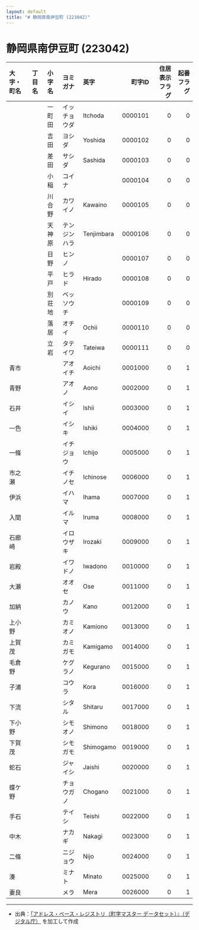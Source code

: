 ```yaml
---
layout: default
title: "# 静岡県南伊豆町 (223042)"
---
```


# 静岡県南伊豆町 (223042)

| 大字・町名 | 丁目名 | 小字名 | ヨミガナ | 英字 | 町字ID | 住居表示フラグ | 起番フラグ |
|:--------|:------|:------|:-----------------|:---------------------|--------:|----------:|--------:|
|  |  | 一町田 | イッチョウダ | Itchoda | 0000101 | 0 | 0 |
|  |  | 吉田 | ヨシダ | Yoshida | 0000102 | 0 | 0 |
|  |  | 差田 | サシダ | Sashida | 0000103 | 0 | 0 |
|  |  | 小稲 | コイナ |  | 0000104 | 0 | 0 |
|  |  | 川合野 | カワイノ | Kawaino | 0000105 | 0 | 0 |
|  |  | 天神原 | テンジンハラ | Tenjimbara | 0000106 | 0 | 0 |
|  |  | 日野 | ヒンノ |  | 0000107 | 0 | 0 |
|  |  | 平戸 | ヒラド | Hirado | 0000108 | 0 | 0 |
|  |  | 別荘地 | ベッソウチ |  | 0000109 | 0 | 0 |
|  |  | 落居 | オチイ | Ochii | 0000110 | 0 | 0 |
|  |  | 立岩 | タテイワ | Tateiwa | 0000111 | 0 | 0 |
| 青市 |  |  | アオイチ | Aoichi | 0001000 | 0 | 1 |
| 青野 |  |  | アオノ | Aono | 0002000 | 0 | 1 |
| 石井 |  |  | イシイ | Ishii | 0003000 | 0 | 1 |
| 一色 |  |  | イシキ | Ishiki | 0004000 | 0 | 1 |
| 一條 |  |  | イチジョウ | Ichijo | 0005000 | 0 | 1 |
| 市之瀬 |  |  | イチノセ | Ichinose | 0006000 | 0 | 1 |
| 伊浜 |  |  | イハマ | Ihama | 0007000 | 0 | 1 |
| 入間 |  |  | イルマ | Iruma | 0008000 | 0 | 1 |
| 石廊崎 |  |  | イロウザキ | Irozaki | 0009000 | 0 | 1 |
| 岩殿 |  |  | イワドノ | Iwadono | 0010000 | 0 | 1 |
| 大瀬 |  |  | オオセ | Ose | 0011000 | 0 | 1 |
| 加納 |  |  | カノウ | Kano | 0012000 | 0 | 1 |
| 上小野 |  |  | カミオノ | Kamiono | 0013000 | 0 | 1 |
| 上賀茂 |  |  | カミガモ | Kamigamo | 0014000 | 0 | 1 |
| 毛倉野 |  |  | ケグラノ | Kegurano | 0015000 | 0 | 1 |
| 子浦 |  |  | コウラ | Kora | 0016000 | 0 | 1 |
| 下流 |  |  | シタル | Shitaru | 0017000 | 0 | 1 |
| 下小野 |  |  | シモオノ | Shimono | 0018000 | 0 | 1 |
| 下賀茂 |  |  | シモガモ | Shimogamo | 0019000 | 0 | 1 |
| 蛇石 |  |  | ジャイシ | Jaishi | 0020000 | 0 | 1 |
| 蝶ケ野 |  |  | チョウガノ | Chogano | 0021000 | 0 | 1 |
| 手石 |  |  | テイシ | Teishi | 0022000 | 0 | 1 |
| 中木 |  |  | ナカギ | Nakagi | 0023000 | 0 | 1 |
| 二條 |  |  | ニジョウ | Nijo | 0024000 | 0 | 1 |
| 湊 |  |  | ミナト | Minato | 0025000 | 0 | 1 |
| 妻良 |  |  | メラ | Mera | 0026000 | 0 | 1 |

---

- 出典：[「アドレス・ベース・レジストリ（町字マスター データセット）』（デジタル庁）](https://www.digital.go.jp/policies/base_registry_address/) を加工して作成